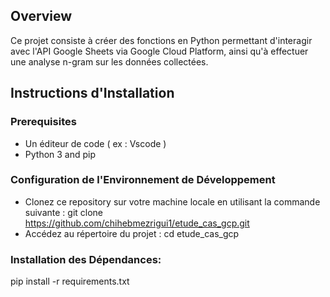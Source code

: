 ## Overview
Ce projet consiste à créer des fonctions en Python permettant d'interagir avec l'API Google Sheets via Google Cloud Platform, ainsi qu'à effectuer une analyse n-gram sur les données collectées.

## Instructions d'Installation
### Prerequisites
- Un éditeur de code ( ex : Vscode ) 
- Python 3 and pip
### Configuration de l'Environnement de Développement
- Clonez ce repository sur votre machine locale en utilisant la commande suivante :
git clone https://github.com/chihebmezrigui1/etude_cas_gcp.git
- Accédez au répertoire du projet :
cd etude_cas_gcp
### Installation des Dépendances:
pip install -r requirements.txt

